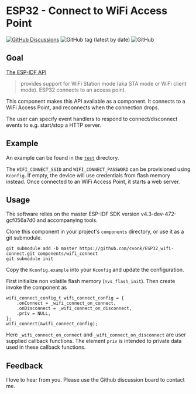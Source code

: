 # ESP32 - Connect to WiFi Access Point

[![GitHub Discussions](https://img.shields.io/github/discussions/cvonk/OPNpool)](https://github.com/cvonk/ESP32_wifi-connect/discussions) ![GitHub tag (latest by date)](https://img.shields.io/github/v/tag/cvonk/ESP32_wifi-connect) ![GitHub](https://img.shields.io/github/license/cvonk/ESP32_wifi-connect)

## Goal

[The ESP-IDF API](https://docs.espressif.com/projects/esp-idf/en/latest/esp32/api-reference/network/esp_wifi.html)
> provides support for WiFi Station mode (aka STA mode or WiFi client mode). ESP32 connects to an access point.

This component makes this API available as a component.  It connects to a WiFi Access Point, and reconnects when the connection drops.

The user can specify event handlers to respond to connect/disconnect events to e.g. start/stop a HTTP server.

## Example

An example can be found in the [`test`](test) directory.

The `WIFI_CONNECT_SSID` and `WIFI_CONNECT_PASSWORD` can be provisioned using `Kconfig`.  If empty, the device will use credentials from flash memory instead. Once connected to an WiFi Access Point, it starts a web server.

## Usage

The software relies on the master ESP-IDF SDK version v4.3-dev-472-gcf056a7d0 and accompanying tools.

Clone this component in your project's `components` directory, or use it as a git submodule.
```
git submodule add -b master https://github.com/cvonk/ESP32_wifi-connect.git components/wifi_connect
git submodule init
```

Copy the `Kconfig.example` into your `Kconfig` and update the configuration.

First initialize non volatile flash memory (`nvs_flash_init`).  Then create invoke the component as
```
wifi_connect_config_t wifi_connect_config = {
    .onConnect = _wifi_connect_on_connect,
    .onDisconnect = _wifi_connect_on_disconnect,
    .priv = NULL,
};
wifi_connect(&wifi_connect_config);
```
Here `_wifi_connect_on_connect` and `_wifi_connect_on_disconnect` are user supplied callback functions.  The element `priv` is intended to private data used in these callback functions.


## Feedback

I love to hear from you. Please use the Github discussion board to contact me.
